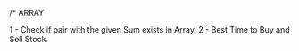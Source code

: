 /* ARRAY

1 - Check if pair with the given Sum exists in Array.
2 - Best Time to Buy and Sell Stock.